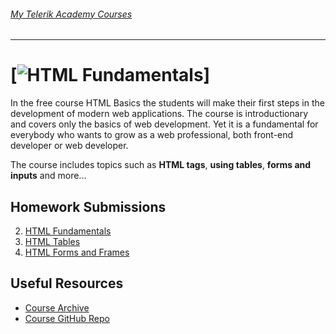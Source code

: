 ###### [My Telerik Academy Courses](https://github.com/nikolovdeyan/TelerikAcademy) 
-------------------------------------

[![HTML Fundamentals](TelerikAcademy/.resources/HTMLFundamentals_large.png)]
=====================================

In the free course HTML Basics the students will make their first steps in the development of modern web applications. The course is introductionary and covers only the basics of web development. Yet it is a fundamental for everybody who wants to grow as a web professional, both front-end developer or web developer.

The course includes topics such as **HTML tags**, **using tables**, **forms and inputs** and more...

## Homework Submissions

2. [HTML Fundamentals](./HOMEWORK/02.HTML_Fundamentals)
3. [HTML Tables](./HOMEWORK/03.HTML_Tables)
4. [HTML Forms and Frames](./HOMEWORK/04.HTML_Forms_and_Frames)

## Useful Resources

- [Course Archive](https://telerikacademy.com/Courses/Courses/Details/386)
- [Course GitHub Repo](https://github.com/TelerikAcademy/HTML)
